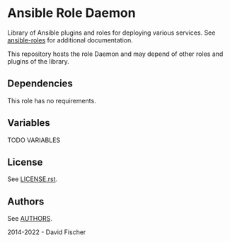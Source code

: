 # Ansible Role Daemon

Library of Ansible plugins and roles for deploying various services.
See [ansible-roles](https://github.com/davidfischer-ch/ansible-roles) for additional documentation.

This repository hosts the role Daemon and may depend of other roles and plugins of the library.

## Dependencies

This role has no requirements.

## Variables

TODO VARIABLES

## License

See [LICENSE.rst](LICENSE.rst).

## Authors

See [AUTHORS](AUTHORS).

2014-2022 - David Fischer
